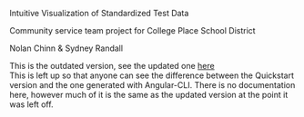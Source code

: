 Intuitive Visualization of Standardized Test Data 
 
Community service team project for College Place School District 
 
Nolan Chinn & Sydney Randall 

This is the outdated version, see the updated one [here](https://github.com/Sydney-Randall/Intuitive-Visualization-Rebuild)  
This is left up so that anyone can see the difference between the Quickstart version and the one generated with Angular-CLI. There is no documentation here, however much of it is the same as the updated version at the point it was left off.
